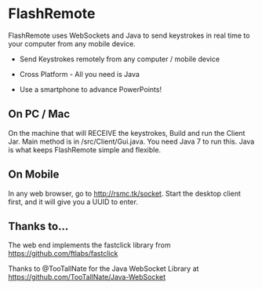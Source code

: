 FlashRemote
===========

FlashRemote uses WebSockets and Java to send keystrokes in real time to your computer from any mobile device.

 + Send Keystrokes remotely from any computer / mobile device

 + Cross Platform - All you need is Java

 + Use a smartphone to advance PowerPoints!
  
On PC / Mac
-----------
On the machine that will RECEIVE the keystrokes, Build and run the Client Jar.  Main method is in /src/Client/Gui.java.  You need Java 7 to run this. Java is what keeps FlashRemote simple and flexible.

On Mobile
----------
In any web browser, go to http://rsmc.tk/socket. Start the desktop client first, and it will give you a UUID to enter.

Thanks to...
---------
The web end implements the fastclick library from https://github.com/ftlabs/fastclick

Thanks to @TooTallNate for the Java WebSocket Library at https://github.com/TooTallNate/Java-WebSocket

